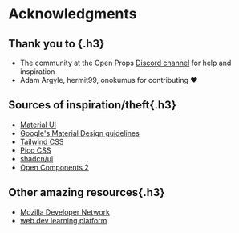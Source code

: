 # Acknowledgments

## Thank you to {.h3}

- The community at the Open Props [Discord channel](https://discord.gg/AqA4fU886r) for help and inspiration
- Adam Argyle, hermit99, onokumus for contributing :heart:

## Sources of inspiration/theft{.h3}

- [Material UI](https://mui.com/material-ui)
- [Google's Material Design guidelines](https://m3.material.io/)
- [Tailwind CSS](https://tailwindcss.com/)
- [Pico CSS](https://picocss.com/)
- [shadcn/ui](https://ui.shadcn.com/)
- [Open Components 2](https://github.com/Groene-Otter/oc2/)

## Other amazing resources{.h3}

- [Mozilla Developer Network](https://developer.mozilla.org/)
- [web.dev learning platform](https://web.dev/)
